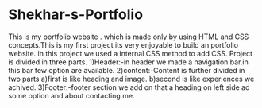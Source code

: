 # Shekhar-s-Portfolio
This is my portfolio website . which is  made only by using HTML and CSS concepts.This is my first project its very enjoyable to build an portfolio website. 
in this project we used a internal CSS method to add CSS.
Project is divided in three parts.
1)Header:-in header we made a navigation bar.in this bar few option are available.
2)content:-Content is further divided in two parts 
a)first is like heading and image.
b)second is like experiences we achived.
3)Footer:-footer section we add on that a heading on left side ad some option and about contacting me.
